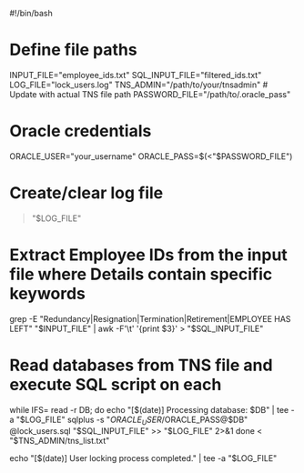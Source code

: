 #!/bin/bash

# Define file paths
INPUT_FILE="employee_ids.txt"
SQL_INPUT_FILE="filtered_ids.txt"
LOG_FILE="lock_users.log"
TNS_ADMIN="/path/to/your/tnsadmin"  # Update with actual TNS file path
PASSWORD_FILE="/path/to/.oracle_pass"

# Oracle credentials
ORACLE_USER="your_username"
ORACLE_PASS=$(<"$PASSWORD_FILE")

# Create/clear log file
> "$LOG_FILE"

# Extract Employee IDs from the input file where Details contain specific keywords
grep -E "Redundancy|Resignation|Termination|Retirement|EMPLOYEE HAS LEFT" "$INPUT_FILE" | awk -F'\t' '{print $3}' > "$SQL_INPUT_FILE"

# Read databases from TNS file and execute SQL script on each
while IFS= read -r DB; do
    echo "[$(date)] Processing database: $DB" | tee -a "$LOG_FILE"
    sqlplus -s "$ORACLE_USER/$ORACLE_PASS@$DB" @lock_users.sql "$SQL_INPUT_FILE" >> "$LOG_FILE" 2>&1
done < "$TNS_ADMIN/tns_list.txt"

echo "[$(date)] User locking process completed." | tee -a "$LOG_FILE"
